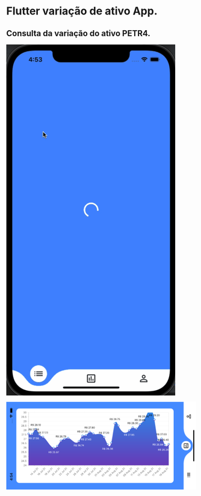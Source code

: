 # Flutter variação de ativo App.


## Consulta da variação do ativo PETR4.



![Variação da variação](https://github.com/Dineydm/asset_variation_app/blob/main/shots/App.gif)

![Alt text](https://github.com/Dineydm/asset_variation_app/blob/main/shots/Screen1.png "Screen 1")
